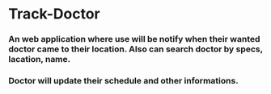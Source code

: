 # Track-Doctor

### An web application where use will be notify when their wanted doctor came to their location. Also can search doctor by specs, lacation, name.

### Doctor will update their schedule and other informations.
